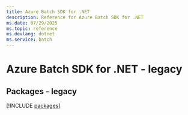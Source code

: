 ```yaml
---
title: Azure Batch SDK for .NET
description: Reference for Azure Batch SDK for .NET
ms.date: 07/29/2025
ms.topic: reference
ms.devlang: dotnet
ms.service: batch
---
```

# Azure Batch SDK for .NET - legacy
## Packages - legacy
[!INCLUDE [packages](batch-index.md)]